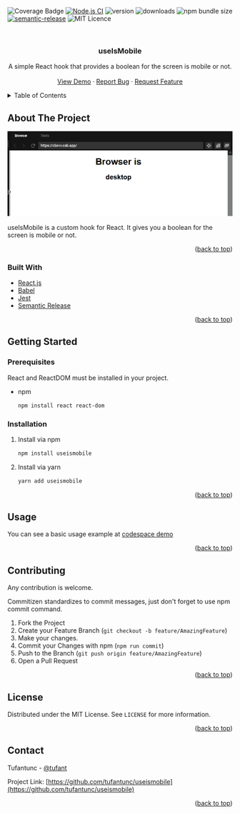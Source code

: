 <div id="top"></div>


<!-- PROJECT SHIELDS -->
![Coverage Badge](https://img.shields.io/endpoint?url=https://gist.githubusercontent.com/tufantunc/7828afce3e68631f86dcc6e16af631af/raw/useIsMobile.json)
[![Node.js CI](https://github.com/tufantunc/useIsMobile/actions/workflows/node.js.yml/badge.svg?branch=main)](https://github.com/tufantunc/useIsMobile/actions/workflows/node.js.yml)
![version](https://img.shields.io/npm/v/useismobile)
![downloads](https://img.shields.io/npm/dw/useismobile)
![npm bundle size](https://img.shields.io/bundlephobia/min/useismobile)
[![semantic-release](https://img.shields.io/badge/%20%20%F0%9F%93%A6%F0%9F%9A%80-semantic--release-e10079.svg)](https://github.com/semantic-release/semantic-release)
![MIT Licence](https://img.shields.io/npm/l/useismobile)

<br />
<div align="center">
  <h3 align="center">useIsMobile</h3>
  <p align="center">
    A simple React hook that provides a boolean for the screen is mobile or not. 
    <br />
    <br />
    <a href="https://codesandbox.io/s/useismobile-example-cbxvv?file=/src/App.js" target="_blank">View Demo</a>
    ·
    <a href="https://github.com/tufantunc/useIsMobile/issues">Report Bug</a>
    ·
    <a href="https://github.com/tufantunc/useIsMobile/issues">Request Feature</a>
  </p>
</div>

<!-- TABLE OF CONTENTS -->
<details>
  <summary>Table of Contents</summary>
  <ol>
    <li>
      <a href="#about-the-project">About The Project</a>
      <ul>
        <li><a href="#built-with">Built With</a></li>
      </ul>
    </li>
    <li>
      <a href="#getting-started">Getting Started</a>
      <ul>
        <li><a href="#prerequisites">Prerequisites</a></li>
        <li><a href="#installation">Installation</a></li>
      </ul>
    </li>
    <li><a href="#usage">Usage</a></li>
    <li><a href="#contributing">Contributing</a></li>
    <li><a href="#license">License</a></li>
    <li><a href="#contact">Contact</a></li>
  </ol>
</details>

<!-- ABOUT THE PROJECT -->
## About The Project

![useismobile example](images/example.gif)

useIsMobile is a custom hook for React. It gives you a boolean for the screen is mobile or not.

<p align="right">(<a href="#top">back to top</a>)</p>

### Built With
* [React.js](https://reactjs.org/)
* [Babel](https://babeljs.io/)
* [Jest](https://jestjs.io/)
* [Semantic Release](https://semantic-release.gitbook.io)

<p align="right">(<a href="#top">back to top</a>)</p>

<!-- GETTING STARTED -->
## Getting Started

### Prerequisites

React and ReactDOM must be installed in your project.
* npm
  ```sh
  npm install react react-dom
  ```

### Installation

1. Install via npm
   ```sh
   npm install useismobile
   ```
2. Install via yarn
   ```sh
   yarn add useismobile
   ```

<p align="right">(<a href="#top">back to top</a>)</p>

<!-- USAGE EXAMPLES -->
## Usage

You can see a basic usage example at [codespace demo](https://codesandbox.io/s/useismobile-example-cbxvv?file=/src/App.js)

<p align="right">(<a href="#top">back to top</a>)</p>


<!-- CONTRIBUTING -->
## Contributing

Any contribution is welcome.

Commitizen standardizes to commit messages,
just don't forget to use npm commit command.

1. Fork the Project
2. Create your Feature Branch (`git checkout -b feature/AmazingFeature`)
3. Make your changes.
4. Commit your Changes with npm (`npm run commit`)
5. Push to the Branch (`git push origin feature/AmazingFeature`)
6. Open a Pull Request

<p align="right">(<a href="#top">back to top</a>)</p>

<!-- LICENSE -->
## License

Distributed under the MIT License. See `LICENSE` for more information.

<p align="right">(<a href="#top">back to top</a>)</p>


<!-- CONTACT -->
## Contact

Tufantunc - [@tufant](https://twitter.com/tufant)

Project Link: [https://github.com/tufantunc/useismobile](https://github.com/tufantunc/useismobile)

<p align="right">(<a href="#top">back to top</a>)</p>

